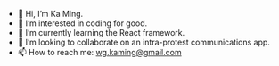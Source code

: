 - 👋 Hi, I’m Ka Ming.
- 👀 I’m interested in coding for good.
- 🌱 I’m currently learning the React framework.
- 💞️ I’m looking to collaborate on an intra-protest communications app.
- 📫 How to reach me: wg.kaming@gmail.com

<!---
reasonableSolutions/reasonableSolutions is a ✨ special ✨ repository because its `README.md` (this file) appears on your GitHub profile.
You can click the Preview link to take a look at your changes.
--->
